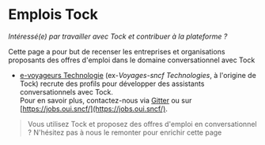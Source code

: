 # Emplois Tock

_Intéressé(e) par travailler avec Tock et contribuer à la plateforme ?_

Cette page a pour but de recenser les entreprises et organisations proposants des offres d'emploi
dans le domaine conversationnel avec Tock
 
* [e-voyageurs Technologie](https://www.sncf.com/fr/groupe/newsroom/e-voyageurs-sncf) 
(ex-_Voyages-sncf Technologies_, à l'origine de Tock) recrute des profils pour développer des assistants 
conversationnels avec Tock. <br/>Pour en savoir plus, contactez-nous via [Gitter](https://gitter.im/tockchat/Lobby) 
ou sur [https://jobs.oui.sncf/](https://jobs.oui.sncf/). 

> Vous utilisez Tock et proposez des offres d'emploi en conversationnel ? N'hésitez pas à nous le remonter pour 
>enrichir cette page